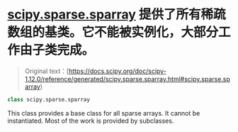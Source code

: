 # [scipy.sparse.sparray](https://docs.scipy.org/doc/scipy-1.12.0/reference/generated/scipy.sparse.sparray.html#scipy.sparse.sparray) 提供了所有稀疏数组的基类。它不能被实例化，大部分工作由子类完成。

> Original text：[https://docs.scipy.org/doc/scipy-1.12.0/reference/generated/scipy.sparse.sparray.html#scipy.sparse.sparray)

```py
class scipy.sparse.sparray
```

This class provides a base class for all sparse arrays. It cannot be instantiated. Most of the work is provided by subclasses.
